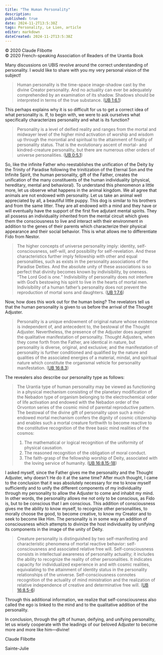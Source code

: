 ```yaml
---
title: "The Human Personality"
description: 
published: true
date: 2024-11-2T13:5:38Z
tags: Personality, Le Lien, article
editor: markdown
dateCreated: 2024-11-2T13:5:38Z
---
```


<p class="v-card v-sheet theme--light grey lighten-3 px-2">© 2020 Claude Flibotte<br>© 2020 French-speaking Association of Readers of the Urantia Book</p>


Many discussions on UBIS revolve around the correct understanding of personality. I would like to share with you my very personal vision of the subject!

> Human personality is the time-space image-shadow cast by the divine Creator personality. And no actuality can ever be adequately comprehended by an examination of its shadow. Shadows should be interpreted in terms of the true substance. ([UB 1:6.1](/en/The_Urantia_Book/1#p6_1))

This perhaps explains why it is so difficult for us to get a correct idea of what personality is. If, to begin with, we were to ask ourselves what specifically characterizes personality and what is its function?

> Personality is a level of deified reality and ranges from the mortal and midwayer level of the higher mind activation of worship and wisdom up through the morontial and spiritual to the attainment of finality of personality status. That is the evolutionary ascent of mortal- and kindred-creature personality, but there are numerous other orders of universe personalities. ([UB 0:5.1](/en/The_Urantia_Book/0#p5_1))

So, like the infinite Father who reestablishes the unification of the Deity by the Trinity of Paradise following the trinitization of the Eternal Son and the Infinite Spirit, the human personality, gift of the Father, creates the unification of the many constituents of the human individuality (physical, hereditary, mental and behavioral). To understand this phenomenon a little more, let us observe what happens in the animal kingdom. We all agree that animals are not endowed with personality. Let us take an animal well appreciated by all, a beautiful little puppy. This dog is similar to his brothers and from the same litter. They are all endowed with a mind and they have or will eventually have the support of the first five adjutant mental spirits. They all possess an individuality inherited from the mental circuit which gives them the consciousness to live and interact with their environment in addition to the genes of their parents which characterize their physical appearance and their social behavior. This is what allows me to differentiate Fido from Nestor.

> The higher concepts of universe personality imply: identity, self-consciousness, self-will, and possibility for self-revelation. And these characteristics further imply fellowship with other and equal personalities, such as exists in the personality associations of the Paradise Deities. And the absolute unity of these associations is so perfect that divinity becomes known by indivisibility, by oneness. “The Lord God is *one.*” Indivisibility of personality does not interfere with God’s bestowing his spirit to live in the hearts of mortal men. Indivisibility of a human father’s personality does not prevent the reproduction of mortal sons and daughters. ([UB 1:7.6](/en/The_Urantia_Book/1#p7_6))

Now, how does this work out for the human being? The revelators tell us that the human personality is given to us before the arrival of the Thought Adjuster.

> Personality is a unique endowment of original nature whose existence is independent of, and antecedent to, the bestowal of the Thought Adjuster. Nevertheless, the presence of the Adjuster does augment the qualitative manifestation of personality. Thought Adjusters, when they come forth from the Father, are identical in nature, but personality is diverse, original, and exclusive; and the manifestation of personality is further conditioned and qualified by the nature and qualities of the associated energies of a material, mindal, and spiritual nature which constitute the organismal vehicle for personality manifestation. ([UB 16:8.3](/en/The_Urantia_Book/16#p8_3))

The revealers also describe our personality type as follows:

> The Urantia type of human personality may be viewed as functioning in a physical mechanism consisting of the planetary modification of the Nebadon type of organism belonging to the electrochemical order of life activation and endowed with the Nebadon order of the Orvonton series of the cosmic mind of parental reproductive pattern. The bestowal of the divine gift of personality upon such a mind-endowed mortal mechanism confers the dignity of cosmic citizenship and enables such a mortal creature forthwith to become reactive to the constitutive recognition of the three basic mind realities of the cosmos:
> 
> 1. The mathematical or logical recognition of the uniformity of physical causation.
> 2. The reasoned recognition of the obligation of moral conduct.
> 3. The faith-grasp of the fellowship worship of Deity, associated with the loving service of humanity. ([UB 16:8.15-18](/en/The_Urantia_Book/16#p8_15))

I asked myself, since the Father gives me the personality and the Thought Adjuster, why doesn't He do it at the same time? After much thought, I came to the conclusion that it was absolutely necessary for me to know myself sufficiently and to unify the different components of my individuality through my personality to allow the Adjuster to come and inhabit my mind. In other words, the personality allows me not only to be conscious, as Fido is, but to be conscious that I am conscious. This addition of consciousness gives me the ability to know myself, to recognize other personalities, to morally choose the good, to become creative, to know my Creator and to seek to become like Him. The personality is in some way an addition of consciousness which attempts to divinize the host individuality by unifying its components in the image of the unity of Deity.

> Creature personality is distinguished by two self-manifesting and characteristic phenomena of mortal reactive behavior: self-consciousness and associated relative free will.
> Self-consciousness consists in intellectual awareness of personality actuality; it includes the ability to recognize the reality of other personalities. It indicates capacity for individualized experience in and with cosmic realities, equivalating to the attainment of identity status in the personality relationships of the universe. Self-consciousness connotes recognition of the actuality of mind ministration and the realization of relative independence of creative and determinative free will. ([UB 16:8.5-6](/en/The_Urantia_Book/16#p8_5))

Through this additional information, we realize that self-consciousness also called the ego is linked to the mind and to the qualitative addition of the personality.

In conclusion, through the gift of human, deifying, and unifying personality, let us wisely cooperate with the leadings of our beloved Adjuster to become more and more like him—divine!

Claude Flibotte

Sainte-Julie

